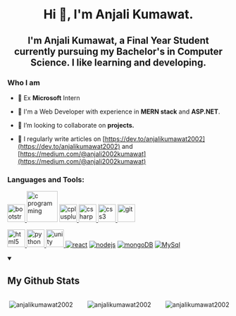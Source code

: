 <h1 align="center">Hi 👋, I'm Anjali Kumawat.</h1>

<h2 align="center">I'm Anjali Kumawat, a Final Year Student currently pursuing my Bachelor's in Computer Science. I like learning and developing.</h2>

### Who I am
- 🌟 Ex **Microsoft** Intern
  
- 🌱 I'm a Web Developer with experience in **MERN stack** and **ASP.NET**.

- 👯 I’m looking to collaborate on **projects.**

- 📝 I regularly write articles on [https://dev.to/anjalikumawat2002](https://dev.to/anjalikumawat2002) and [https://medium.com/@anjali2002kumawat](https://medium.com/@anjali2002kumawat)





<h3 align="left">Languages and Tools:</h3>






<p align="left"> <a href="https://getbootstrap.com" target="_blank" rel="noreferrer"> <img src="https://github.com/anjalikumawat2002/anjalikumawat2002/assets/75383853/f78d0349-9d3b-4e0e-8c99-e95bd6049591" alt="bootstrap" width="40" height="40"/> </a> <a href="https://www.cprogramming.com/" target="_blank" rel="noreferrer"> <img width="70px" alt="c programming" src="https://github.com/anjalikumawat2002/anjalikumawat2002/assets/75383853/da15be03-6ad8-4b6c-9a70-3b18d9cff3ad"/></a> <a href="https://www.w3schools.com/cpp/" target="_blank" rel="noreferrer"> <img src="https://github.com/anjalikumawat2002/anjalikumawat2002/assets/75383853/b48d2e73-79ea-45dd-be18-c28fcda07410" alt="cplusplus" width="40" height="40"/> </a> <a href="https://www.w3schools.com/cs/" target="_blank" rel="noreferrer"> <img src="https://github.com/anjalikumawat2002/anjalikumawat2002/assets/75383853/a3238a20-b3a5-41cf-9e7f-bcfface56e64" alt="csharp" width="40" height="40"/> </a> <a href="https://www.w3schools.com/css/" target="_blank" rel="noreferrer"> <img src="https://github.com/anjalikumawat2002/anjalikumawat2002/assets/75383853/35998f7d-418f-457f-a3c7-99b8566bedcf" alt="css3" width="40" height="40"/> </a> <a href="https://git-scm.com/" target="_blank" rel="noreferrer"> <img src="https://www.vectorlogo.zone/logos/git-scm/git-scm-icon.svg" alt="git" width="40" height="40"/> </a> 

  <a href="https://www.w3.org/html/" target="_blank" rel="noreferrer"> <img src="https://github.com/anjalikumawat2002/anjalikumawat2002/assets/75383853/270d46c8-3f6a-4edb-be4d-61bc20beab43" alt="html5" width="40" height="40"/> </a> <a href="https://www.python.org" target="_blank" rel="noreferrer">
  <img src="https://github.com/anjalikumawat2002/anjalikumawat2002/assets/75383853/ba3e75fc-15b2-43ff-92a5-5d46a42f3eff" alt="python" width="40" height="40"/> </a> <a href="https://unity.com/" target="_blank" rel="noreferrer"> <img src="https://www.vectorlogo.zone/logos/unity3d/unity3d-icon.svg" alt="unity" width="40" height="40"/> </a> <a href="https://react.dev/" target="_blank" rel="noreferrer"> <img src="https://github.com/anjalikumawat2002/anjalikumawat2002/assets/75383853/dd0c20d1-8b61-4735-a454-ca824aaba72d" alt="react"/></a> <a href="https://nodejs.org/en" target="_blank" rel="noreferrer"> <img src="https://github.com/anjalikumawat2002/anjalikumawat2002/assets/75383853/a7e82f86-e061-4204-8834-1773cacd9ea5" alt="nodejs"/></a> <a href="https://www.mongodb.com/" target="_blank" rel="noreferrer"> <img src="https://github.com/anjalikumawat2002/anjalikumawat2002/assets/75383853/61e888a3-f7ed-45da-9a9f-e2116cb4dd05" alt="mongoDB"/></a> <a href="https://www.mysql.com/" target="_blank" rel="noreferrer"> <img src="https://github.com/anjalikumawat2002/anjalikumawat2002/assets/75383853/3b73f7fc-f9a5-48b9-84c6-fbd291070954" alt="MySql"/></a></p>







<details open>
  <summary> <h2>My Github Stats</h2></summary>
  <div style="display:flex; justify-content:space-between">
    <p>&nbsp;<img align="center" src="https://github-readme-stats.vercel.app/api?username=anjalikumawat2002&show_icons=true&locale=en" alt="anjalikumawat2002" /></p>
    <p>&nbsp;<img align="center" src="https://github-readme-stats.vercel.app/api/top-langs?username=anjalikumawat2002&show_icons=true&locale=en&layout=compact" alt="anjalikumawat2002" /></p> 
    <p>&nbsp;<img align="center" src="https://github-readme-streak-stats.herokuapp.com/?user=anjalikumawat2002&" alt="anjalikumawat2002" /></p>
  </div>
  

</details>
